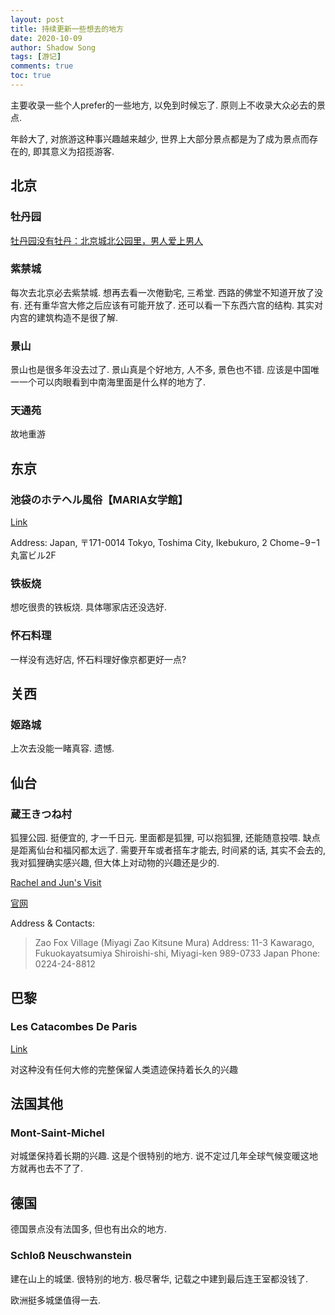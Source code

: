 ```yaml
---
layout: post
title: 持续更新一些想去的地方
date: 2020-10-09
author: Shadow Song
tags: [游记]
comments: true
toc: true
---
```


主要收录一些个人prefer的一些地方, 以免到时候忘了. 原则上不收录大众必去的景点. 

年龄大了, 对旅游这种事兴趣越来越少, 世界上大部分景点都是为了成为景点而存在的, 即其意义为招揽游客. 

## 北京

### 牡丹园

[牡丹园没有牡丹：北京城北公园里，男人爱上男人](https://www.douban.com/note/780196983/)

### 紫禁城

每次去北京必去紫禁城. 想再去看一次倦勤宅, 三希堂. 西路的佛堂不知道开放了没有.  还有重华宫大修之后应该有可能开放了. 还可以看一下东西六宫的结构. 其实对内宫的建筑构造不是很了解. 

### 景山

景山也是很多年没去过了. 景山真是个好地方, 人不多, 景色也不错. 应该是中国唯一一个可以肉眼看到中南海里面是什么样的地方了. 

### 天通苑

故地重游

## 东京


### 池袋のホテヘル風俗【MARIA女学館】

[Link](https://ikebukuro-maria.com/)

Address: Japan, 〒171-0014 Tokyo, Toshima City, Ikebukuro, 2 Chome−9−1 丸富ビル2F

### 铁板烧

想吃很贵的铁板烧. 具体哪家店还没选好. 

### 怀石料理

一样没有选好店, 怀石料理好像京都更好一点? 


## 关西

### 姬路城

上次去没能一睹真容. 遗憾. 

## 仙台

### 蔵王きつね村

狐狸公园.  挺便宜的, 才一千日元. 里面都是狐狸, 可以抱狐狸, 还能随意投喂. 缺点是距离仙台和福冈都太远了. 需要开车或者搭车才能去, 时间紧的话, 其实不会去的, 我对狐狸确实感兴趣, 但大体上对动物的兴趣还是少的. 

[Rachel and Jun's Visit](https://www.youtube.com/watch?v=92wtDKCtOiU&ab_channel=RachelandJun)

[官网](http://zao-fox-village.com/en)

Address & Contacts: 

> Zao Fox Village (Miyagi Zao Kitsune Mura)
> Address:
> 11-3 Kawarago, Fukuokayatsumiya
> Shiroishi-shi, Miyagi-ken 989-0733 Japan
> Phone:
> 0224-24-8812

## 巴黎

### Les Catacombes De Paris

[Link](https://www.catacombes.paris.fr/en)

对这种没有任何大修的完整保留人类遗迹保持着长久的兴趣

## 法国其他

### Mont-Saint-Michel

对城堡保持着长期的兴趣. 这是个很特别的地方. 说不定过几年全球气候变暖这地方就再也去不了了. 

## 德国

德国景点没有法国多, 但也有出众的地方. 

### Schloß Neuschwanstein

建在山上的城堡. 很特别的地方. 极尽奢华, 记载之中建到最后连王室都没钱了. 

欧洲挺多城堡值得一去. 











